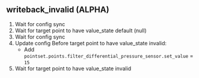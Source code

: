 
## writeback_invalid (ALPHA)

1. Wait for config sync
1. Wait for target point to have value_state default (null)
1. Wait for config sync
1. Update config Before target point to have value_state invalid:
    * Add `pointset.points.filter_differential_pressure_sensor.set_value` = `15`
1. Wait for target point to have value_state invalid
